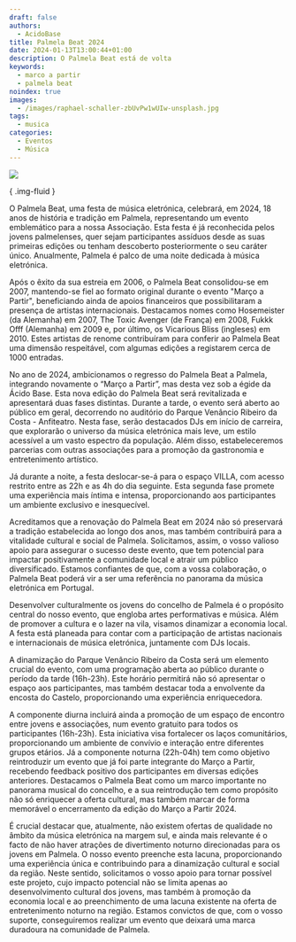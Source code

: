 ```yaml
---
draft: false
authors:
  - AcidoBase
title: Palmela Beat 2024
date: 2024-01-13T13:00:44+01:00
description: O Palmela Beat está de volta
keywords:
  - marco a partir
  - palmela beat
noindex: true
images:
  - /images/raphael-schaller-zbUvPw1wUIw-unsplash.jpg
tags:
  - musica
categories:
  - Eventos
  - Música
---
```



![](/images/raphael-schaller-zbUvPw1wUIw-unsplash.jpg)

{ .img-fluid }

O Palmela Beat, uma festa de música eletrónica, celebrará, em 2024, 18 anos de história e tradição em Palmela, representando um evento emblemático para a nossa Associação. Esta festa é já reconhecida pelos jovens palmelenses, quer sejam participantes assíduos desde as suas primeiras edições ou tenham descoberto posteriormente o seu caráter único. Anualmente, Palmela é palco de uma noite dedicada à música eletrónica.

Após o êxito da sua estreia em 2006, o Palmela Beat consolidou-se em 2007, mantendo-se fiel ao formato original durante o evento "Março a Partir", beneficiando ainda de apoios financeiros que possibilitaram a presença de artistas internacionais. Destacamos nomes como Hosemeister (da Alemanha) em 2007, The Toxic Avenger (de França) em 2008, Fukkk Offf (Alemanha) em 2009 e, por último, os Vicarious Bliss (ingleses) em 2010. Estes artistas de renome contribuíram para conferir ao Palmela Beat uma dimensão respeitável, com algumas edições a registarem cerca de 1000 entradas.

No ano de 2024, ambicionamos o regresso do Palmela Beat a Palmela, integrando novamente o “Março a Partir”, mas desta vez sob a égide da Ácido Base.
Esta nova edição do Palmela Beat será revitalizada e apresentará duas fases distintas. Durante a tarde, o evento será aberto ao público em geral, decorrendo no auditório do Parque Venâncio Ribeiro da Costa - Anfiteatro. Nesta fase, serão destacados DJs em início de carreira, que explorarão o universo da música eletrónica mais leve, um estilo acessível a um vasto espectro da população. Além disso, estabeleceremos parcerias com outras associações para a promoção da gastronomia e entretenimento artístico.

Já durante a noite, a festa deslocar-se-á para o espaço VILLA, com acesso restrito entre as 22h e as 4h do dia seguinte. Esta segunda fase promete uma experiência mais íntima e intensa, proporcionando aos participantes um ambiente exclusivo e inesquecível.

Acreditamos que a renovação do Palmela Beat em 2024 não só preservará a tradição estabelecida ao longo dos anos, mas também contribuirá para a vitalidade cultural e social de Palmela. Solicitamos, assim, o vosso valioso apoio para assegurar o sucesso deste evento, que tem potencial para impactar positivamente a comunidade local e atrair um público diversificado. Estamos confiantes de que, com a vossa colaboração, o Palmela Beat poderá vir a ser uma referência no panorama da música eletrónica em Portugal.

Desenvolver culturalmente os jovens do concelho de Palmela é o propósito central do nosso evento, que engloba artes performativas e música. Além de promover a cultura e o lazer na vila, visamos dinamizar a economia local. A festa está planeada para contar com a participação de artistas nacionais e internacionais de música eletrónica, juntamente com DJs locais.

A dinamização do Parque Venâncio Ribeiro da Costa será um elemento crucial do evento, com uma programação aberta ao público durante o período da tarde (16h-23h). Este horário permitirá não só apresentar o espaço aos participantes, mas também destacar toda a envolvente da encosta do Castelo, proporcionando uma experiência enriquecedora.

A componente diurna incluirá ainda a promoção de um espaço de encontro entre jovens e associações, num evento gratuito para todos os participantes (16h-23h). Esta iniciativa visa fortalecer os laços comunitários, proporcionando um ambiente de convívio e interação entre diferentes grupos etários.
Já a componente noturna (22h-04h) tem como objetivo reintroduzir um evento que já foi parte integrante do Março a Partir, recebendo feedback positivo dos participantes em diversas edições anteriores. Destacamos o Palmela Beat como um marco importante no panorama musical do concelho, e a sua reintrodução tem como propósito não só enriquecer a oferta cultural, mas também marcar de forma memorável o encerramento da edição do Março a Partir 2024.

É crucial destacar que, atualmente, não existem ofertas de qualidade no âmbito da música eletrónica na margem sul, e ainda mais relevante é o facto de não haver atrações de divertimento noturno direcionadas para os jovens em Palmela. O nosso evento preenche esta lacuna, proporcionando uma experiência única e contribuindo para a dinamização cultural e social da região.
Neste sentido, solicitamos o vosso apoio para tornar possível este projeto, cujo impacto potencial não se limita apenas ao desenvolvimento cultural dos jovens, mas também à promoção da economia local e ao preenchimento de uma lacuna existente na oferta de entretenimento noturno na região. Estamos convictos de que, com o vosso suporte, conseguiremos realizar um evento que deixará uma marca duradoura na comunidade de Palmela.